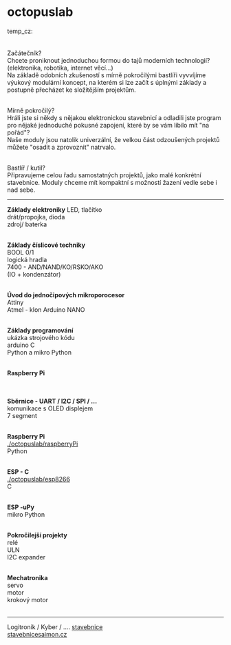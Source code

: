 # octopuslab
temp_cz:<br />
<br /><br />
Začátečník?<br />
Chcete proniknout jednoduchou formou do tajů moderních technologií?
(elektronika, robotika, internet věcí...)<br />
Na základě odobních zkušeností
s mírně pokročilými bastlíři vyvvíjíme výukový modulární koncept, na kterém si lze začít s úplnými základy
a postupně přecházet ke složitějším projektům.<br /><br />

Mírně pokročilý?<br />
Hráli jste si někdy s nějakou elektronickou stavebnicí
a odladili jste program pro nějaké jednoduché pokusné zapojení, které by se vám líbilo mít "na pořád"?<br />
Naše moduly jsou natolik univerzální, že velkou část odzoušených projektů
můžete "osadit a zprovoznit" natrvalo.<br /><br />

Bastlíř / kutil?<br />
Připravujeme celou řadu samostatných projektů, jako malé konkrétní stavebnice. Moduly chceme mít kompaktní s možností žazení vedle sebe i nad sebe.
<br />

<hr />

<b>Základy elektroniky</b>
LED, tlačítko<br />
drát/propojka, dioda<br />
zdroj/ baterka<br />
<br />

<b>Základy číslicové techniky</b><br />
BOOL 0/1<br />
logická hradla<br />
7400 - AND/NAND/KO/RSKO/AKO<br /> 
(IO + kondenzátor)<br />
<br />

<b>Úvod do jednočipových mikroporocesor</b><br />
Attiny<br />
Atmel - klon Arduino NANO<br />
<br />

<b>Základy programování</b><br />
ukázka strojového kódu<br />
arduino C<br />
Python a mikro Python<br />
<br />

<b>Raspberry Pi</b><br />
<br />

<br /><b>Sběrnice - UART / I2C / SPI / ...</b><br />
komunikace s OLED displejem<br />
7 segment<br />
<br />

<b>Raspberry Pi</b><br />
<a href=https://github.com/octopusengine/octopuslab/tree/master/rpi-python>./octopuslab/raspberryPi</a><br />
Python<br />
<br />

<b>ESP - C</b><br />
<a href=https://github.com/octopusengine/octopuslab/tree/master/esp8266>./octopuslab/esp8266</a><br />
C<br />
<br />

<b>ESP -uPy</b><br />
mikro Python<br />
<br />

<b>Pokročilejší projekty</b><br />
relé<br />
ULN<br />
I2C expander<br />
<br />

<b>Mechatronika</b><br />
servo<br />
motor<br />
krokový motor<br />
<br />

<hr />
Logitronik / Kyber / .... <a href=http://www.nostalcomp.cz/digistav.php>stavebnice</a><br />
<a href=https://www.stavebnicesaimon.cz/>stavebnicesaimon.cz</a><br />

